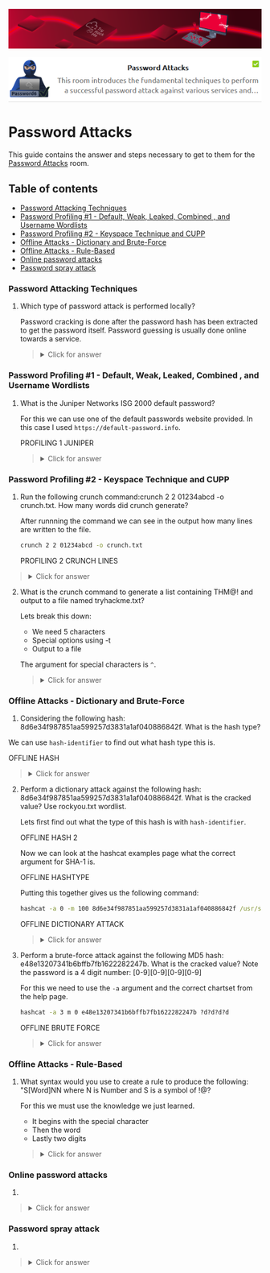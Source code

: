 ![Password Attacks Banner](https://github.com/Kevinovitz/TryHackMe_Writeups/blob/main/passwordattacks/Password_Attacks_Banner.png)

<p align="center">
   <img src="https://github.com/Kevinovitz/TryHackMe_Writeups/blob/main/passwordattacks/Password_Attacks_Cover.png" alt="Password Attacks Logo">
</p>

# Password Attacks

This guide contains the answer and steps necessary to get to them for the [Password Attacks](https://tryhackme.com/room/passwordattacks) room.

## Table of contents

- [Password Attacking Techniques](#password-attacking-techniques)
- [Password Profiling #1 - Default, Weak, Leaked, Combined , and Username Wordlists](#password-profiling-#1---default,-weak,-leaked,-combined-,-and-username-wordlists)
- [Password Profiling #2 - Keyspace Technique and CUPP](#password-profiling-#2---keyspace-technique-and-cupp)
- [Offline Attacks - Dictionary and Brute-Force](#offline-attacks---dictionary-and-brute-force)
- [Offline Attacks - Rule-Based](#offline-attacks---rule-based)
- [Online password attacks](#online-password-attacks)
- [Password spray attack ](#password-spray-attack)

### Password Attacking Techniques


1. Which type of password attack is performed locally?

   Password cracking is done after the password hash has been extracted to get the password itself. Password guessing is usually done online towards a service.

   ><details><summary>Click for answer</summary>Password Cracking</details>

### Password Profiling #1 - Default, Weak, Leaked, Combined , and Username Wordlists


1. What is the Juniper Networks ISG 2000 default password? 

   For this we can use one of the default passwords website provided. In this case I used `https://default-password.info`.
   
   PROFILING 1 JUNIPER

   ><details><summary>Click for answer</summary>netscreen:netscreen</details>

### Password Profiling #2 - Keyspace Technique and CUPP


1.  Run the following crunch command:crunch 2 2 01234abcd -o crunch.txt. How many words did crunch generate?

    After runnning the command we can see in the output how many lines are written to the file.
    
    ```cmd
    crunch 2 2 01234abcd -o crunch.txt
    ```
    
    PROFILING 2 CRUNCH LINES

   ><details><summary>Click for answer</summary>81</details>

2. What is the crunch command to generate a list containing THM@! and output to a file named tryhackme.txt?

   Lets break this down:
   
   - We need 5 characters
   - Special options using -t
   - Output to a file

   The argument for special characters is `^`.

   ><details><summary>Click for answer</summary>crunch 5 5 -t THM^^ -o tryhackme.txt</details>

### Offline Attacks - Dictionary and Brute-Force

1.  Considering the following hash: 8d6e34f987851aa599257d3831a1af040886842f. What is the hash type?

   We can use `hash-identifier` to find out what hash type this is.
   
   OFFLINE HASH

   ><details><summary>Click for answer</summary>SHA-1</details>

2. Perform a dictionary attack against the following hash: 8d6e34f987851aa599257d3831a1af040886842f. What is the cracked value? Use rockyou.txt wordlist.

   Lets first find out what the type of this hash is with `hash-identifier`.
   
   OFFLINE HASH 2
   
   Now we can look at the hashcat examples page what the correct argument for SHA-1 is.
   
   OFFLINE HASHTYPE
   
   Putting this together gives us the following command:
   
   ```cmd
   hashcat -a 0 -m 100 8d6e34f987851aa599257d3831a1af040886842f /usr/share/wordlists/rockyou.txt 
   ```
   
   OFFLINE DICTIONARY ATTACK

   ><details><summary>Click for answer</summary>sunshine</details>

3. Perform a brute-force attack against the following MD5 hash: e48e13207341b6bffb7fb1622282247b. What is the cracked value? Note the password is a 4 digit number: [0-9][0-9][0-9][0-9]

   For this we need to use the `-a` argument and the correct chartset from the help page.
   
   ```cmd
   hashcat -a 3 m 0 e48e13207341b6bffb7fb1622282247b ?d?d?d?d
   ```
   
   OFFLINE BRUTE FORCE

   ><details><summary>Click for answer</summary>1337</details>

### Offline Attacks - Rule-Based


1. What syntax would you use to create a rule to produce the following: "S[Word]NN  where N is Number and S is a symbol of !@? 

   For this we must use the knowledge we just learned.
   
   - It begins with the special character
   - Then the word
   - Lastly two digits

   ><details><summary>Click for answer</summary>Az"[0-9][0-9]" ^[!@]</details>

### Online password attacks


1. 

   

   ><details><summary>Click for answer</summary></details>

### Password spray attack 


1. 

   

   ><details><summary>Click for answer</summary></details>
